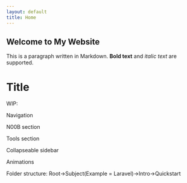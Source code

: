 ```yaml
---
layout: default
title: Home
---
```


## Welcome to My Website

This is a paragraph written in Markdown. **Bold text** and *italic text* are supported.

<h1>Title</h1>
<p>WIP:</p>
<p>Navigation</p>
<p>N00B section</p>
<p>Tools section</p>
<p>Collapseable sidebar</p>
<p>Animations</p>
<p>Folder structure: Root->Subject(Example = Laravel)->Intro->Quickstart</p>